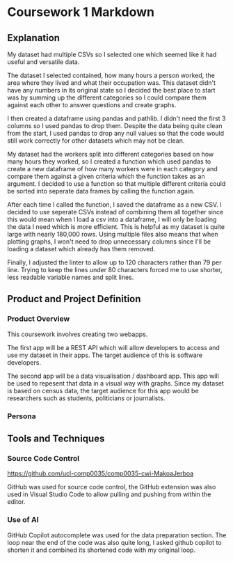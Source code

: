 # Coursework 1 Markdown
## Explanation
My dataset had multiple CSVs so I selected one which seemed like it had useful and versatile data.

The dataset I selected contained, how many hours a person worked, the area where they lived and what their occupation was. This dataset didn't have any numbers in its original state so I decided the best place to start was by summing up the different categories so I could compare them against each other to answer questions and create graphs.

I then created a dataframe using pandas and pathlib. I didn't need the first 3 columns so I used pandas to drop them.  Despite the data being quite clean from the start, I used pandas to drop any null values so that the code would still work correctly for other datasets which may not be clean.

My dataset had the workers split into different categories based on how many hours they worked, so I created a function which used pandas to create a new dataframe of how many workers were in each category and compare them against a given criteria which the function takes as an argument. I decided to use a function so that multiple different criteria could be sorted into seperate data frames by calling the function again.

After each time I called the function, I saved the dataframe as a new CSV. I decided to use seperate CSVs instead of combining them all together since this would mean when I load a csv into a dataframe, I will only be loading the data I need which is more efficient. This is helpful as my dataset is quite large with nearly 180,000 rows. Using multiple files also means that when plotting graphs, I won't need to drop unnecessary columns since I'll be loading a dataset which already has them removed.

Finally, I adjusted the linter to allow up to 120 characters rather than 79 per line. Trying to keep the lines under 80 characters forced me to use shorter, less readable variable names and split lines.
## Product and Project Definition
### Product Overview
This coursework involves creating two webapps. 

The first app will be a REST API which will allow developers to access and use my dataset in their apps. The target audience of this is software developers.

The second app will be a data visualisation / dashboard app. This app will be used to repesent that data in a visual way with graphs. Since my dataset is based on census data, the target audience for this app would be researchers such as students, politicians or journalists.
### Persona
## Tools and Techniques
### Source Code Control
https://github.com/ucl-comp0035/comp0035-cwi-MakoaJerboa


GitHub was used for source code control, the GitHub extension was also used in Visual Studio Code to allow pulling and pushing from within the editor.
### Use of AI
GitHub Copilot autocomplete was used for the data preparation section. The loop near the end of the code was also quite long, I asked github copilot to shorten it and combined its shortened code with my original loop.